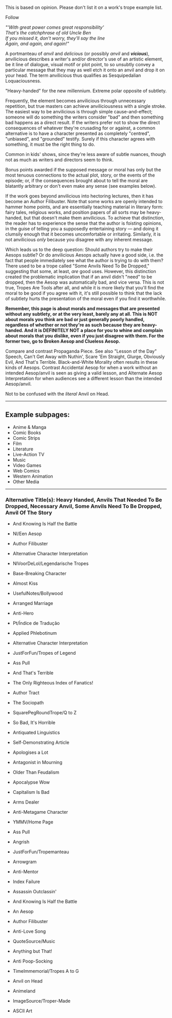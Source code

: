 This is based on opinion. Please don't list it on a work's trope example list.

Follow

_"'With great power comes great responsibility'  
That's the catchphrase of old Uncle Ben  
If you missed it, don't worry, they'll say the line  
Again, and again, and again!"_

A portmanteau of _anvil_ and _delicious_ (or possibly _anvil_ and _**vicious**_), anvilicious describes a writer's and/or director's use of an artistic element, be it line of dialogue, visual motif or plot point, to so unsubtly convey a particular message that they may as well etch it onto an anvil and drop it on your head. The term anvilicious thus qualifies as Sesquipedalian Loquaciousness.

"Heavy-handed" for the new millennium. Extreme polar opposite of subtlety.

Frequently, the element becomes anvilicious through unnecessary repetition, but true masters can achieve anviliciousness with a single stroke. The easiest way to be anvilicious is through simple cause-and-effect; someone will do something the writers consider "bad" and then something bad happens as a direct result. If the writers prefer not to show the direct consequences of whatever they're crusading for or against, a common alternative is to have a character presented as completely "centred", "unbiased", and "grounded" testify. Surely if this character agrees with something, it must be the right thing to do.

Common in kids' shows, since they're less aware of subtle nuances, though not as much as writers and directors seem to think.

Bonus points awarded if the supposed message or moral has only but the most tenuous connections to the actual plot, story, or the events of the episode; or, if the consequences brought about to tell the moral are blatantly arbitrary or don't even make any sense (see examples below).

If the work goes beyond anvilicious into hectoring lectures, then it has become an Author Filibuster. Note that some works are openly intended to hammer home points, and are essentially teaching material in literary form: fairy tales, religious works, and position papers of all sorts may be heavy-handed, but that doesn't make them anvilicious. To achieve that distinction, the reader has to experience the sense that the author is foisting opinions, in the guise of telling you a supposedly entertaining story — and doing it clumsily enough that it becomes uncomfortable or irritating. Similarly, it is not anvilicious _only_ because you disagree with any inherent message.

Which leads us to the deep question: Should authors try to make their Aesops subtle? Or do anvilicious Aesops actually have a good side, i.e. the fact that people immediately see what the author is trying to do with them? There used to be a trope called "Some Anvils Need To Be Dropped," suggesting that some, at least, _are_ good uses. However, this distinction created the problematic implication that if an anvil didn't "need" to be dropped, then the Aesop was automatically bad, and vice versa. This is not true, Tropes Are Tools after all, and while it is more likely that you'll find the moral to be good if you agree with it, it's still possible to think that the lack of subtlety hurts the presentation of the moral even if you find it worthwhile.

**Remember, this page is about morals and messages that are presented without any subtlety, or at the very least, barely any at all. This is NOT about morals you think are bad or just generally poorly handled, regardless of whether or not they're as such because they are heavy-handed. And it is DEFINITELY NOT a place for you to whine and complain about morals that you dislike, even if you just disagree with them. For the former two, go to Broken Aesop and Clueless Aesop.**

Compare and contrast Propaganda Piece. See also "Lesson of the Day" Speech, Can't Get Away with Nuthin', Scare 'Em Straight, Glurge, Obviously Evil, And That's Terrible. Black-and-White Morality often results in these kinds of Aesops. Contrast Accidental Aesop for when a work without an intended Aesop/anvil is seen as giving a valid lesson, and Alternate Aesop Interpretation for when audiences see a different lesson than the intended Aesop/anvil.

Not to be confused with the _literal_ Anvil on Head.

___

## Example subpages:

-   Anime & Manga
-   Comic Books
-   Comic Strips
-   Film
-   Literature
-   Live-Action TV
-   Music
-   Video Games
-   Web Comics
-   Western Animation
-   Other Media

___

### **Alternative Title(s):** Heavy Handed, Anvils That Needed To Be Dropped, Necessary Anvil, Some Anvils Need To Be Dropped, Anvil Of The Story

-   And Knowing Is Half the Battle
-   Nl/Een Aesop
-   Author Filibuster

-   Alternative Character Interpretation
-   NlVoorDeLol/Legendarische Tropes
-   Base-Breaking Character

-   Almost Kiss
-   UsefulNotes/Bollywood
-   Arranged Marriage

-   Anti-Hero
-   Pt/Índice de Tradução
-   Applied Phlebotinum

-   Alternative Character Interpretation
-   JustForFun/Tropes of Legend
-   Ass Pull

-   And That's Terrible
-   The Only Righteous Index of Fanatics!
-   Author Tract

-   The Sociopath
-   SquarePegRoundTrope/Q to Z
-   So Bad, It's Horrible

-   Antiquated Linguistics
-   Self-Demonstrating Article
-   Apologises a Lot

-   Antagonist in Mourning
-   Older Than Feudalism
-   Apocalypse Wow

-   Capitalism Is Bad
-   Arms Dealer

-   Anti-Metagame Character
-   YMMV/Home Page
-   Ass Pull

-   Angrish
-   JustForFun/Tropemanteau
-   Arrowgram

-   Anti-Mentor
-   Index Failure
-   Assassin Outclassin'

-   And Knowing Is Half the Battle
-   An Aesop
-   Author Filibuster

-   Anti-Love Song
-   QuoteSource/Music
-   Anything but That!

-   Anti Poop-Socking
-   TimeImmemorial/Tropes A to G
-   Anvil on Head

-   Animeland
-   ImageSource/Troper-Made
-   ASCII Art